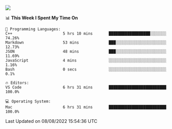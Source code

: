 ![](http://github-profile-summary-cards.vercel.app/api/cards/profile-details?username=kok-s0s&theme=vue)

<!--START_SECTION:waka-->
📊 **This Week I Spent My Time On** 

```text
💬 Programming Languages: 
C++                      5 hrs 10 mins       ██████████████████░░░░░░░   74.26% 
Markdown                 53 mins             ███░░░░░░░░░░░░░░░░░░░░░░   12.73% 
JSON                     48 mins             ███░░░░░░░░░░░░░░░░░░░░░░   11.69% 
JavaScript               4 mins              ░░░░░░░░░░░░░░░░░░░░░░░░░   1.16% 
Bash                     0 secs              ░░░░░░░░░░░░░░░░░░░░░░░░░   0.1%

🔥 Editors: 
VS Code                  6 hrs 31 mins       █████████████████████████   100.0%

💻 Operating System: 
Mac                      6 hrs 31 mins       █████████████████████████   100.0%

```


 Last Updated on 08/08/2022 15:54:36 UTC
<!--END_SECTION:waka-->
